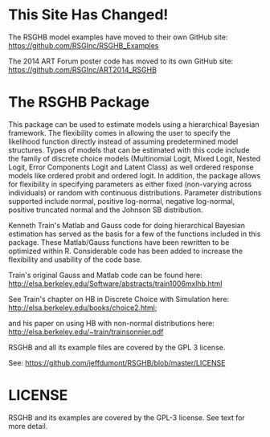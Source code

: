# This Site Has Changed!

The RSGHB model examples have moved to their own GitHub site: https://github.com/RSGInc/RSGHB_Examples

The 2014 ART Forum poster code has moved to its own GitHub site: https://github.com/RSGInc/ART2014_RSGHB

# The RSGHB Package

This package can be used to estimate models using a hierarchical Bayesian framework. The flexibility comes in allowing the user to specify the likelihood function directly instead of assuming predetermined model structures. Types of models that can be estimated with this code include the family of discrete choice models (Multinomial Logit, Mixed Logit, Nested Logit, Error Components Logit and Latent Class) as well ordered response models like ordered probit and ordered logit. In addition, the package allows for flexibility in specifying parameters as either fixed (non-varying across individuals) or random with continuous distributions. Parameter distributions supported include normal, positive log-normal, negative log-normal, positive truncated normal and the Johnson SB distribution.

Kenneth Train's Matlab and Gauss code for doing hierarchical Bayesian estimation has served as the basis for a few of the functions included in this package. These Matlab/Gauss functions have been rewritten to be optimized within R. Considerable code has been added to increase the flexibility and usability of the code base.   

Train's original Gauss and Matlab code can be found here: http://elsa.berkeley.edu/Software/abstracts/train1006mxlhb.html

See Train's chapter on HB in Discrete Choice with Simulation here: http://elsa.berkeley.edu/books/choice2.html; 

and his paper on using HB with non-normal distributions here: http://elsa.berkeley.edu/~train/trainsonnier.pdf

RSGHB and all its example files are covered by the GPL 3 license. 

See: https://github.com/jeffdumont/RSGHB/blob/master/LICENSE

# LICENSE

RSGHB and its examples are covered by the GPL-3 license. See text for more detail.

